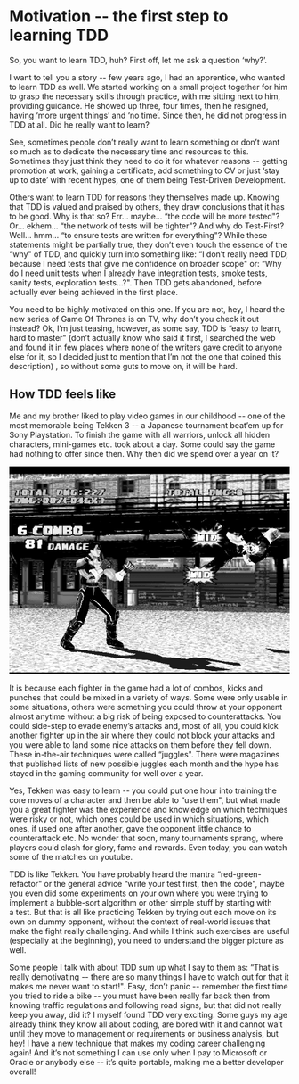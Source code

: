 Motivation -- the first step to learning TDD
===========================================

So, you want to learn TDD, huh? First off, let me ask a question ‘why?’.

I want to tell you a story -- few years ago, I had an apprentice, who wanted to learn TDD as well. We started working on a small project together for him to grasp the necessary skills through practice, with me sitting next to him, providing guidance. He showed up three, four times, then he resigned, having ‘more urgent things’ and ‘no time’. Since then,
he did not progress in TDD at all. Did he really want to learn? 

See, sometimes people don’t really want to learn something or don’t want so much as to dedicate the necessary time and resources to this. Sometimes they just think they need to do it for whatever reasons -- getting promotion at work, gaining a certificate, add something to CV or just ‘stay up to date’ with recent hypes, one of them being Test-Driven Development.

Others want to learn TDD for reasons they themselves made up. Knowing that TDD is valued and praised by others, they draw conclusions that it has to be good. Why is that so? Err... maybe... “the code will be more tested"? Or... ekhem... “the network of tests will be tighter"? And why do Test-First? Well... hmm... “to ensure tests are written for everything"? While these statements might be partially true, they don’t even touch the essence of the “why" of TDD, and quickly turn into something like: “I don’t really need TDD, because I need tests that give me confidence on broader scope" or: “Why do I need unit tests when I already have integration tests, smoke tests, sanity tests, exploration tests...?". Then TDD gets abandoned, before actually ever being achieved in the first place.

You need to be highly motivated on this one. If you are not, hey, I heard the new series of Game Of Thrones is on TV, why don’t you check it out instead? Ok, I’m just teasing, however, as some say, TDD is “easy to learn, hard to master" (don’t actually know who said it first, I searched the web and found it in few places where none of the writers
gave credit to anyone else for it, so I decided just to mention that I’m not the one that coined this description) , so without some guts to move on, it will be hard.

How TDD feels like
------------------

Me and my brother liked to play video games in our childhood -- one of the most memorable being Tekken 3 -- a Japanese tournament beat’em up for Sony Playstation. To finish the game with all warriors, unlock all hidden characters, mini-games etc. took about a day. Some could say the game had nothing to offer since then. Why then did we spend over a year
on it?

![Tekken3](images/Tekken3-gray.png)

It is because each fighter in the game had a lot of combos, kicks and punches that could be mixed in a variety of ways. Some were only usable in some situations, others were something you could throw at your opponent almost anytime without a big risk of being exposed to counterattacks. You could side-step to evade enemy’s attacks and, most of all, you could kick another fighter up in the air where they could not block your attacks and you were able to land some nice attacks on them before they fell down. These in-the-air techniques were called “juggles". There were magazines that published lists of new possible juggles each month and the hype has stayed in the gaming community for well over a year.

Yes, Tekken was easy to learn -- you could put one hour into training the core moves of a character and then be able to “use them", but what made you a great fighter was the experience and knowledge on which techniques were risky or not, which ones could be used in which situations, which ones, if used one after another, gave the opponent little chance to
counterattack etc. No wonder that soon, many tournaments sprang, where players could clash for glory, fame and rewards. Even today, you can watch some of the matches on youtube.

TDD is like Tekken. You have probably heard the mantra “red-green-refactor" or the general advice “write your test first, then the code", maybe you even did some experiments on your own where you were trying to implement a bubble-sort algorithm or other simple stuff by starting with a test. But that is all like practicing Tekken by trying out each move on its own on dummy opponent, without the context of real-world issues that make the fight really challenging. And while I think such exercises are useful (especially at the beginning), you need to understand the bigger picture as well.

Some people I talk with about TDD sum up what I say to them as: “That is really demotivating -- there are so many things I have to watch out for that it makes me never want to start!". Easy, don’t panic -- remember the first time you tried to ride a bike -- you must have been really far back then from knowing traffic regulations and following road signs, but that did not really keep you away, did it? I myself found TDD very exciting. Some guys my age already think they know all about coding, are bored with it and cannot wait until they move to management or requirements or business analysis, but hey! I have a new technique that makes my coding career challenging again! And it’s not something I can use only when I pay to Microsoft or Oracle or anybody else -- it’s quite portable, making me a better developer overall!
